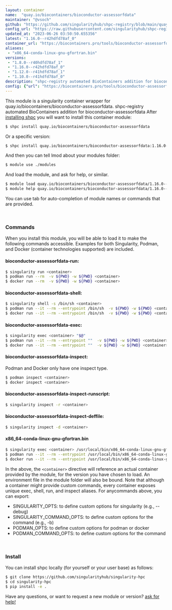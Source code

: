 ```yaml
---
layout: container
name:  "quay.io/biocontainers/bioconductor-assessorfdata"
maintainer: "@vsoch"
github: "https://github.com/singularityhub/shpc-registry/blob/main/quay.io/biocontainers/bioconductor-assessorfdata/container.yaml"
config_url: "https://raw.githubusercontent.com/singularityhub/shpc-registry/main/quay.io/biocontainers/bioconductor-assessorfdata/container.yaml"
updated_at: "2023-06-26 03:50:50.655356"
latest: "1.16.0--r42hdfd78af_0"
container_url: "https://biocontainers.pro/tools/bioconductor-assessorfdata"
aliases:
 - "x86_64-conda-linux-gnu-gfortran.bin"
versions:
 - "1.8.0--r40hdfd78af_1"
 - "1.16.0--r42hdfd78af_0"
 - "1.12.0--r41hdfd78af_1"
 - "1.10.0--r41hdfd78af_0"
description: "shpc-registry automated BioContainers addition for bioconductor-assessorfdata"
config: {"url": "https://biocontainers.pro/tools/bioconductor-assessorfdata", "maintainer": "@vsoch", "description": "shpc-registry automated BioContainers addition for bioconductor-assessorfdata", "latest": {"1.16.0--r42hdfd78af_0": "sha256:7e5d3c79dfb02d1f01ddd2efe4978ce3e0177fdd6c5e0efddf8799a2f196090a"}, "tags": {"1.8.0--r40hdfd78af_1": "sha256:7b375210fa91081638cb05e654a39bd1070fe450f8d2c1c35abad6be1159f38d", "1.16.0--r42hdfd78af_0": "sha256:7e5d3c79dfb02d1f01ddd2efe4978ce3e0177fdd6c5e0efddf8799a2f196090a", "1.12.0--r41hdfd78af_1": "sha256:bb2957a01ae86c808d78368f7f6d5dd819273a64689c4923c6ee1d86400f2b9c", "1.10.0--r41hdfd78af_0": "sha256:d40f011b27b242aa448a01adc96584ae0c4a9ffec44757520c745147b7c0c54d"}, "docker": "quay.io/biocontainers/bioconductor-assessorfdata", "aliases": {"x86_64-conda-linux-gnu-gfortran.bin": "/usr/local/bin/x86_64-conda-linux-gnu-gfortran.bin"}}
---
```


This module is a singularity container wrapper for quay.io/biocontainers/bioconductor-assessorfdata.
shpc-registry automated BioContainers addition for bioconductor-assessorfdata
After [installing shpc](#install) you will want to install this container module:


```bash
$ shpc install quay.io/biocontainers/bioconductor-assessorfdata
```

Or a specific version:

```bash
$ shpc install quay.io/biocontainers/bioconductor-assessorfdata:1.16.0--r42hdfd78af_0
```

And then you can tell lmod about your modules folder:

```bash
$ module use ./modules
```

And load the module, and ask for help, or similar.

```bash
$ module load quay.io/biocontainers/bioconductor-assessorfdata/1.16.0--r42hdfd78af_0
$ module help quay.io/biocontainers/bioconductor-assessorfdata/1.16.0--r42hdfd78af_0
```

You can use tab for auto-completion of module names or commands that are provided.

<br>

### Commands

When you install this module, you will be able to load it to make the following commands accessible.
Examples for both Singularity, Podman, and Docker (container technologies supported) are included.

#### bioconductor-assessorfdata-run:

```bash
$ singularity run <container>
$ podman run --rm  -v ${PWD} -w ${PWD} <container>
$ docker run --rm  -v ${PWD} -w ${PWD} <container>
```

#### bioconductor-assessorfdata-shell:

```bash
$ singularity shell -s /bin/sh <container>
$ podman run --it --rm --entrypoint /bin/sh  -v ${PWD} -w ${PWD} <container>
$ docker run --it --rm --entrypoint /bin/sh  -v ${PWD} -w ${PWD} <container>
```

#### bioconductor-assessorfdata-exec:

```bash
$ singularity exec <container> "$@"
$ podman run --it --rm --entrypoint ""  -v ${PWD} -w ${PWD} <container> "$@"
$ docker run --it --rm --entrypoint ""  -v ${PWD} -w ${PWD} <container> "$@"
```

#### bioconductor-assessorfdata-inspect:

Podman and Docker only have one inspect type.

```bash
$ podman inspect <container>
$ docker inspect <container>
```

#### bioconductor-assessorfdata-inspect-runscript:

```bash
$ singularity inspect -r <container>
```

#### bioconductor-assessorfdata-inspect-deffile:

```bash
$ singularity inspect -d <container>
```


#### x86_64-conda-linux-gnu-gfortran.bin

```bash
$ singularity exec <container> /usr/local/bin/x86_64-conda-linux-gnu-gfortran.bin
$ podman run --it --rm --entrypoint /usr/local/bin/x86_64-conda-linux-gnu-gfortran.bin   -v ${PWD} -w ${PWD} <container> -c " $@"
$ docker run --it --rm --entrypoint /usr/local/bin/x86_64-conda-linux-gnu-gfortran.bin   -v ${PWD} -w ${PWD} <container> -c " $@"
```



In the above, the `<container>` directive will reference an actual container provided
by the module, for the version you have chosen to load. An environment file in the
module folder will also be bound. Note that although a container
might provide custom commands, every container exposes unique exec, shell, run, and
inspect aliases. For anycommands above, you can export:

 - SINGULARITY_OPTS: to define custom options for singularity (e.g., --debug)
 - SINGULARITY_COMMAND_OPTS: to define custom options for the command (e.g., -b)
 - PODMAN_OPTS: to define custom options for podman or docker
 - PODMAN_COMMAND_OPTS: to define custom options for the command

<br>

### Install

You can install shpc locally (for yourself or your user base) as follows:

```bash
$ git clone https://github.com/singularityhub/singularity-hpc
$ cd singularity-hpc
$ pip install -e .
```

Have any questions, or want to request a new module or version? [ask for help!](https://github.com/singularityhub/singularity-hpc/issues)